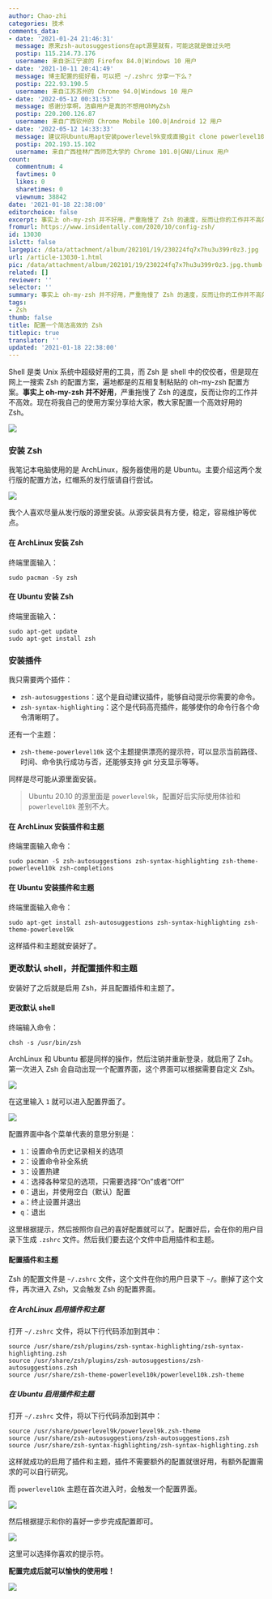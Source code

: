```yaml
---
author: Chao-zhi
categories: 技术
comments_data:
- date: '2021-01-24 21:46:31'
  message: 原来zsh-autosuggestions在apt源里就有，可能这就是做过头吧
  postip: 115.214.73.176
  username: 来自浙江宁波的 Firefox 84.0|Windows 10 用户
- date: '2021-10-11 20:41:49'
  message: 博主配置的挺好看，可以把 ~/.zshrc 分享一下么？
  postip: 222.93.190.5
  username: 来自江苏苏州的 Chrome 94.0|Windows 10 用户
- date: '2022-05-12 00:31:53'
  message: 感谢分享啊，洁癖用户是真的不想用OhMyZsh
  postip: 220.200.126.87
  username: 来自广西钦州的 Chrome Mobile 100.0|Android 12 用户
- date: '2022-05-12 14:33:33'
  message: 建议将Ubuntu用apt安装powerlevel9k变成直接git clone powerlevel10k的项目到/usr/share即可
  postip: 202.193.15.102
  username: 来自广西桂林广西师范大学的 Chrome 101.0|GNU/Linux 用户
count:
  commentnum: 4
  favtimes: 0
  likes: 0
  sharetimes: 0
  viewnum: 38842
date: '2021-01-18 22:38:00'
editorchoice: false
excerpt: 事实上 oh-my-zsh 并不好用，严重拖慢了 Zsh 的速度，反而让你的工作并不高效。
fromurl: https://www.insidentally.com/2020/10/config-zsh/
id: 13030
islctt: false
largepic: /data/attachment/album/202101/19/230224fq7x7hu3u399r0z3.jpg
url: /article-13030-1.html
pic: /data/attachment/album/202101/19/230224fq7x7hu3u399r0z3.jpg.thumb.jpg
related: []
reviewer: ''
selector: ''
summary: 事实上 oh-my-zsh 并不好用，严重拖慢了 Zsh 的速度，反而让你的工作并不高效。
tags:
- Zsh
thumb: false
title: 配置一个简洁高效的 Zsh
titlepic: true
translator: ''
updated: '2021-01-18 22:38:00'
---
```


Shell 是类 Unix 系统中超级好用的工具，而 Zsh 是 shell 中的佼佼者，但是现在网上一搜索 Zsh 的配置方案，遍地都是的互相复制粘贴的 oh-my-zsh 配置方案。**事实上 oh-my-zsh 并不好用**，严重拖慢了 Zsh 的速度，反而让你的工作并不高效。现在将我自己的使用方案分享给大家，教大家配置一个高效好用的 Zsh。


![](/data/attachment/album/202101/19/230224fq7x7hu3u399r0z3.jpg)


### 安装 Zsh


我笔记本电脑使用的是 ArchLinux，服务器使用的是 Ubuntu。主要介绍这两个发行版的配置方法，红帽系的发行版请自行尝试。


![](/data/attachment/album/202101/18/223906vnc5jh7aacdnaihh.png)


我个人喜欢尽量从发行版的源里安装。从源安装具有方便，稳定，容易维护等优点。


#### 在 ArchLinux 安装 Zsh


终端里面输入：



```
sudo pacman -Sy zsh

```

#### 在 Ubuntu 安装 Zsh


终端里面输入：



```
sudo apt-get update
sudo apt-get install zsh

```

### 安装插件


我只需要两个插件：


* `zsh-autosuggestions`：这个是自动建议插件，能够自动提示你需要的命令。
* `zsh-syntax-highlighting`：这个是代码高亮插件，能够使你的命令行各个命令清晰明了。


还有一个主题：


* `zsh-theme-powerlevel10k` 这个主题提供漂亮的提示符，可以显示当前路径、时间、命令执行成功与否，还能够支持 git 分支显示等等。


同样是尽可能从源里面安装。



> 
> Ubuntu 20.10 的源里面是 `powerlevel9k`，配置好后实际使用体验和 `powerlevel10k` 差别不大。
> 
> 
> 


#### 在 ArchLinux 安装插件和主题


终端里面输入命令：



```
sudo pacman -S zsh-autosuggestions zsh-syntax-highlighting zsh-theme-powerlevel10k zsh-completions

```

#### 在 Ubuntu 安装插件和主题


终端里面输入命令：



```
sudo apt-get install zsh-autosuggestions zsh-syntax-highlighting zsh-theme-powerlevel9k

```

这样插件和主题就安装好了。


### 更改默认 shell，并配置插件和主题


安装好了之后就是启用 Zsh，并且配置插件和主题了。


#### 更改默认 shell


终端输入命令：



```
chsh -s /usr/bin/zsh

```

ArchLinux 和 Ubuntu 都是同样的操作，然后注销并重新登录，就启用了 Zsh。第一次进入 Zsh 会自动出现一个配置界面，这个界面可以根据需要自定义 Zsh。


![](/data/attachment/album/202101/18/223907orolqh0e4td0i040.png)


在这里输入 `1` 就可以进入配置界面了。


![](/data/attachment/album/202101/18/223908l84l8f9rddlbqh9h.png)


配置界面中各个菜单代表的意思分别是：


* `1`：设置命令历史记录相关的选项
* `2`：设置命令补全系统
* `3`：设置热建
* `4`：选择各种常见的选项，只需要选择“On”或者“Off”
* `0`：退出，并使用空白（默认）配置
* `a`：终止设置并退出
* `q`：退出


这里根据提示，然后按照你自己的喜好配置就可以了。配置好后，会在你的用户目录下生成 `.zshrc` 文件。然后我们要去这个文件中启用插件和主题。


#### 配置插件和主题


Zsh 的配置文件是 `~/.zshrc` 文件，这个文件在你的用户目录下 `~/`。删掉了这个文件，再次进入 Zsh，又会触发 Zsh 的配置界面。


##### 在 ArchLinux 启用插件和主题


打开 `~/.zshrc` 文件，将以下行代码添加到其中：



```
source /usr/share/zsh/plugins/zsh-syntax-highlighting/zsh-syntax-highlighting.zsh
source /usr/share/zsh/plugins/zsh-autosuggestions/zsh-autosuggestions.zsh
source /usr/share/zsh-theme-powerlevel10k/powerlevel10k.zsh-theme

```

##### 在 Ubuntu 启用插件和主题


打开 `~/.zshrc` 文件，将以下行代码添加到其中：



```
source /usr/share/powerlevel9k/powerlevel9k.zsh-theme
source /usr/share/zsh-autosuggestions/zsh-autosuggestions.zsh
source /usr/share/zsh-syntax-highlighting/zsh-syntax-highlighting.zsh

```

这样就成功的启用了插件和主题，插件不需要额外的配置就很好用，有额外配置需求的可以自行研究。


而 `powerlevel10k` 主题在首次进入时，会触发一个配置界面。


![](/data/attachment/album/202101/18/223909zwayxxx5z7a6wpwv.png)


然后根据提示和你的喜好一步步完成配置即可。


![](/data/attachment/album/202101/18/223910juq6p3noc63d3nlr.png)


这里可以选择你喜欢的提示符。


**配置完成后就可以愉快的使用啦！**


![](/data/attachment/album/202101/18/223913ouug962ttgghzg98.png)